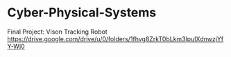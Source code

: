 # Cyber-Physical-Systems
Final Project: Vison Tracking Robot
https://drive.google.com/drive/u/0/folders/1fhvg8ZrkT0bLkm3lpuIXdnwzjYfY-Wj0
